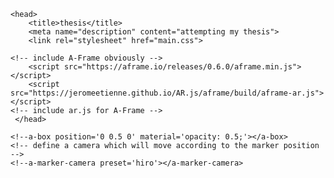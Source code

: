 <html>
    
    <head>
        <title>thesis</title>
        <meta name="description" content="attempting my thesis">
        <link rel="stylesheet" href="main.css">
   
    <!-- include A-Frame obviously -->
        <script src="https://aframe.io/releases/0.6.0/aframe.min.js"></script>
        <script src="https://jeromeetienne.github.io/AR.js/aframe/build/aframe-ar.js"></script>
    <!-- include ar.js for A-Frame -->
     </head>
 
 <!--body style='margin : 0px; overflow: hidden;'>
  <a-scene embedded arjs>
    <!-- create your content here. just a box for now -->
    <!--a-box position='0 0.5 0' material='opacity: 0.5;'></a-box>
    <!-- define a camera which will move according to the marker position -->
    <!--a-marker-camera preset='hiro'></a-marker-camera>
  </a-scene>
  
</body -->


<body>
    <a-scene embedded arjs> 
        <a-entity scale="5 5 5"> </a-entity>
            <a-image src="img/fire.png" scale="-1 1 1" rotation="-90 0 0"></a-image>
            <a-text value="HELLLO" color="red" rotation="-90 0 0"></a-text>
            <!--a-animation attribute="rotation" to="90 360 0" dur="9000" repeat="indefinite" easing="linear"></a-animation-->
        <a-marker-camera preset='hiro'></a-marker-camera>
    </a-scene>
 </body>
 
 <body>
    <a-scene embedded arjs> 
        <a-entity scale="5 5 5"> </a-entity>
            <a-image src="img/fire.png" scale="-1 1 1" rotation="-90 0 0"></a-image>
            <a-text value="HELLLO" color="red" rotation="-90 0 0"></a-text>
            <!--a-animation attribute="rotation" to="90 360 0" dur="9000" repeat="indefinite" easing="linear"></a-animation-->
        <a-marker-camera preset='patterns/pattern-tagger.png'></a-marker-camera>
    </a-scene>
    
</body>


</html>
